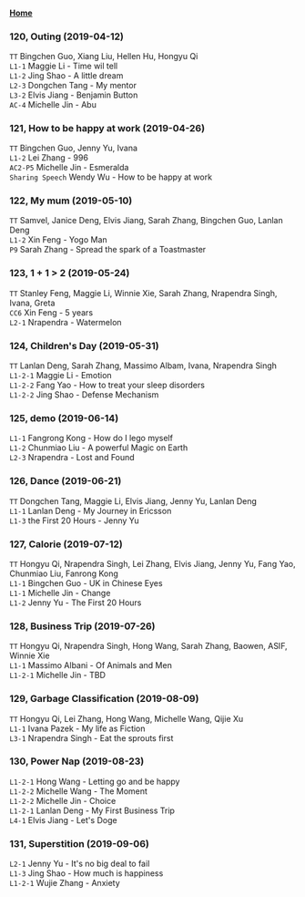 #### [Home](https://eshtmc.github.io/)    

### 120, Outing (2019-04-12)
`TT`  Bingchen Guo, Xiang Liu, Hellen Hu, Hongyu Qi   
`L1-1` Maggie Li -  Time wil tell    
`L1-2` Jing Shao - A little dream   
`L2-3` Dongchen Tang - My mentor   
`L3-2` Elvis Jiang - Benjamin Button   
`AC-4` Michelle Jin - Abu   

### 121, How to be happy at work (2019-04-26)
`TT`  Bingchen Guo, Jenny Yu, Ivana   
`L1-2` Lei Zhang - 996   
`AC2-P5` Michelle Jin - Esmeralda     
`Sharing Speech` Wendy Wu - How to be happy at work   

### 122, My mum (2019-05-10)
`TT`  Samvel, Janice Deng, Elvis Jiang, Sarah Zhang, Bingchen Guo, Lanlan Deng   
`L1-2` Xin Feng - Yogo Man   
`P9` Sarah Zhang - Spread the spark of a Toastmaster     

### 123, 1 + 1 > 2 (2019-05-24)
`TT`  Stanley Feng, Maggie Li, Winnie Xie, Sarah Zhang, Nrapendra Singh, Ivana, Greta   
`CC6` Xin Feng - 5 years   
`L2-1` Nrapendra - Watermelon

### 124, Children's Day (2019-05-31)
`TT`  Lanlan Deng, Sarah Zhang, Massimo Albam, Ivana, Nrapendra Singh   
`L1-2-1` Maggie Li - Emotion   
`L1-2-2` Fang Yao - How to treat your sleep disorders   
`L1-2-2` Jing Shao - Defense Mechanism   

### 125, demo (2019-06-14)
`L1-1` Fangrong Kong - How do I lego myself   
`L1-2` Chunmiao Liu - A powerful Magic on Earth   
`L2-3` Nrapendra - Lost and Found   

### 126, Dance (2019-06-21)
`TT` Dongchen Tang, Maggie Li, Elvis Jiang, Jenny Yu, Lanlan Deng   
`L1-1` Lanlan Deng - My Journey in Ericsson   
`L1-3` the First 20 Hours - Jenny Yu   

### 127, Calorie (2019-07-12)
`TT`  Hongyu Qi, Nrapendra Singh, Lei Zhang, Elvis Jiang, Jenny Yu, Fang Yao, Chunmiao Liu, Fanrong Kong   
`L1-1` Bingchen Guo - UK in Chinese Eyes   
`L1-1` Michelle Jin - Change   
`L1-2` Jenny Yu - The First 20 Hours  

### 128, Business Trip (2019-07-26)
`TT`  Hongyu Qi, Nrapendra Singh, Hong Wang, Sarah Zhang, Baowen, ASIF, Winnie Xie   
`L1-1` Massimo Albani - Of Animals and Men   
`L1-2-1` Michelle Jin - TBD   

### 129, Garbage Classification (2019-08-09)
`TT`  Hongyu Qi, Lei Zhang, Hong Wang, Michelle Wang, Qijie Xu   
`L1-1` Ivana Pazek - My life as Fiction   
`L3-1` Nrapendra Singh - Eat the sprouts first   

### 130, Power Nap (2019-08-23)
`L1-2-1` Hong Wang - Letting go and be happy   
`L1-2-2` Michelle Wang - The Moment   
`L1-2-2` Michelle Jin - Choice   
`L1-2-1` Lanlan Deng - My First Business Trip   
`L4-1` Elvis Jiang - Let's Doge   


### 131, Superstition (2019-09-06)
`L2-1` Jenny Yu - It's no big deal to fail   
`L1-3` Jing Shao - How much is happiness     
`L1-2-1` Wujie Zhang - Anxiety   
